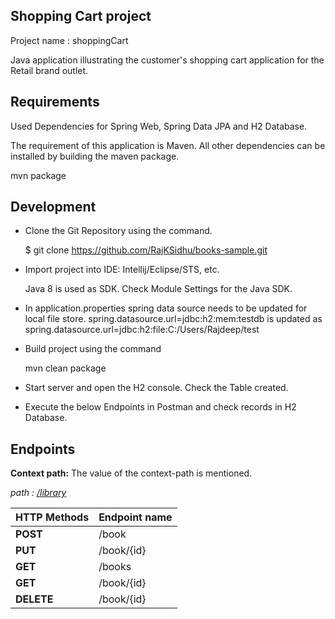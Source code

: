 ## Shopping Cart project
 Project name : shoppingCart

Java application illustrating the customer's shopping cart application for the Retail brand outlet.

## Requirements
Used Dependencies for Spring Web, Spring Data JPA and H2 Database. 

The requirement of this application is Maven. All other dependencies can be installed by building the maven package.

mvn package

## Development

* Clone the Git Repository using the command.

  $ git clone https://github.com/RajKSidhu/books-sample.git

* Import project into IDE: Intellij/Eclipse/STS, etc. 

  Java 8 is used as SDK.
Check Module Settings for the Java SDK. 
* In application.properties spring data source needs to be updated for local file store.
 spring.datasource.url=jdbc:h2:mem:testdb
 is updated as
 spring.datasource.url=jdbc:h2:file:C:/Users/Rajdeep/test

* Build project using the command

   mvn clean package

* Start server and open the H2 console.  Check the Table created. 

* Execute the below Endpoints in Postman and check records in H2 Database. 
 
## Endpoints
**Context path:** The value of the context-path is mentioned. 

*path : [/library](/library)*

HTTP Methods | Endpoint name 
---|---|
**POST** | /book
**PUT** | /book/{id}
**GET** | /books
**GET** | /book/{id}
**DELETE** | /book/{id}
